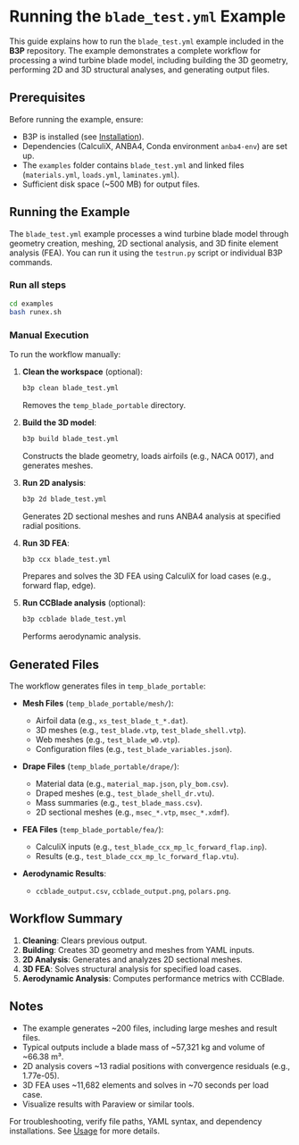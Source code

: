 # Running the `blade_test.yml` Example

This guide explains how to run the `blade_test.yml` example included in the **B3P** repository. The example demonstrates a complete workflow for processing a wind turbine blade model, including building the 3D geometry, performing 2D and 3D structural analyses, and generating output files.

## Prerequisites

Before running the example, ensure:

- B3P is installed (see [Installation](installation.md)).
- Dependencies (CalculiX, ANBA4, Conda environment `anba4-env`) are set up.
- The `examples` folder contains `blade_test.yml` and linked files (`materials.yml`, `loads.yml`, `laminates.yml`).
- Sufficient disk space (~500 MB) for output files.

## Running the Example

The `blade_test.yml` example processes a wind turbine blade model through geometry creation, meshing, 2D sectional analysis, and 3D finite element analysis (FEA). You can run it using the `testrun.py` script or individual B3P commands.

### Run all steps

```bash
cd examples
bash runex.sh
```


### Manual Execution

To run the workflow manually:

1. **Clean the workspace** (optional):
   ```bash
   b3p clean blade_test.yml
   ```
   Removes the `temp_blade_portable` directory.

2. **Build the 3D model**:
   ```bash
   b3p build blade_test.yml
   ```
   Constructs the blade geometry, loads airfoils (e.g., NACA 0017), and generates meshes.

3. **Run 2D analysis**:
   ```bash
   b3p 2d blade_test.yml
   ```
   Generates 2D sectional meshes and runs ANBA4 analysis at specified radial positions.

4. **Run 3D FEA**:
   ```bash
   b3p ccx blade_test.yml
   ```
   Prepares and solves the 3D FEA using CalculiX for load cases (e.g., forward flap, edge).

5. **Run CCBlade analysis** (optional):
   ```bash
   b3p ccblade blade_test.yml
   ```
   Performs aerodynamic analysis.

## Generated Files

The workflow generates files in `temp_blade_portable`:

   - **Mesh Files** (`temp_blade_portable/mesh/`):
      - Airfoil data (e.g., `xs_test_blade_t_*.dat`).
      - 3D meshes (e.g., `test_blade.vtp`, `test_blade_shell.vtp`).
      - Web meshes (e.g., `test_blade_w0.vtp`).
      - Configuration files (e.g., `test_blade_variables.json`).

   - **Drape Files** (`temp_blade_portable/drape/`):
      - Material data (e.g., `material_map.json`, `ply_bom.csv`).
      - Draped meshes (e.g., `test_blade_shell_dr.vtu`).
      - Mass summaries (e.g., `test_blade_mass.csv`).
      - 2D sectional meshes (e.g., `msec_*.vtp`, `msec_*.xdmf`).

   - **FEA Files** (`temp_blade_portable/fea/`):
      - CalculiX inputs (e.g., `test_blade_ccx_mp_lc_forward_flap.inp`).
      - Results (e.g., `test_blade_ccx_mp_lc_forward_flap.vtu`).

   - **Aerodynamic Results**:
      - `ccblade_output.csv`, `ccblade_output.png`, `polars.png`.

## Workflow Summary

1. **Cleaning**: Clears previous output.
2. **Building**: Creates 3D geometry and meshes from YAML inputs.
3. **2D Analysis**: Generates and analyzes 2D sectional meshes.
4. **3D FEA**: Solves structural analysis for specified load cases.
5. **Aerodynamic Analysis**: Computes performance metrics with CCBlade.

## Notes
- The example generates ~200 files, including large meshes and result files.
- Typical outputs include a blade mass of ~57,321 kg and volume of ~66.38 m³.
- 2D analysis covers ~13 radial positions with convergence residuals (e.g., 1.77e-05).
- 3D FEA uses ~11,682 elements and solves in ~70 seconds per load case.
- Visualize results with Paraview or similar tools.

For troubleshooting, verify file paths, YAML syntax, and dependency installations. See [Usage](usage.md) for more details.


